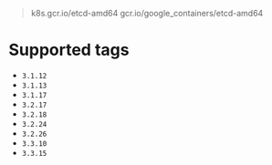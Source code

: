 > k8s.gcr.io/etcd-amd64
> gcr.io/google_containers/etcd-amd64


# Supported tags
- `3.1.12`
- `3.1.13`
- `3.1.17`
- `3.2.17`
- `3.2.18`
- `3.2.24`
- `3.2.26`
- `3.3.10`
- `3.3.15`